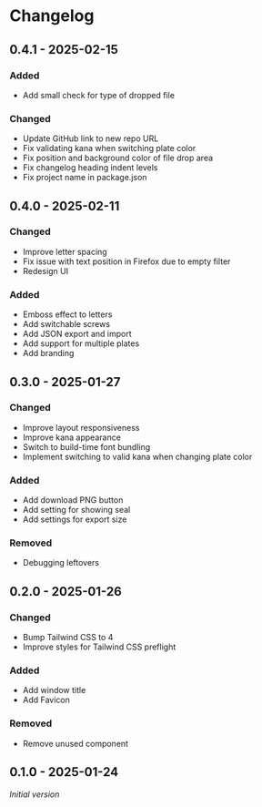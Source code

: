 # Changelog

## 0.4.1 - 2025-02-15

### Added

- Add small check for type of dropped file

### Changed

- Update GitHub link to new repo URL
- Fix validating kana when switching plate color
- Fix position and background color of file drop area
- Fix changelog heading indent levels
- Fix project name in package.json

## 0.4.0 - 2025-02-11

### Changed

- Improve letter spacing
- Fix issue with text position in Firefox due to empty filter
- Redesign UI

### Added

- Emboss effect to letters
- Add switchable screws
- Add JSON export and import
- Add support for multiple plates
- Add branding

## 0.3.0 - 2025-01-27

### Changed

- Improve layout responsiveness
- Improve kana appearance
- Switch to build-time font bundling
- Implement switching to valid kana when changing plate color

### Added

- Add download PNG button
- Add setting for showing seal
- Add settings for export size

### Removed

- Debugging leftovers

## 0.2.0 - 2025-01-26

### Changed

- Bump Tailwind CSS to 4
- Improve styles for Tailwind CSS preflight

### Added

- Add window title
- Add Favicon

### Removed

- Remove unused component

## 0.1.0 - 2025-01-24

_Initial version_
